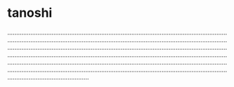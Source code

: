 # tanoshi
......................................................................................................................................................................................................................................................................................................................................................................................................................................................................................................................................................................................................................................................................................................................................................................................................................